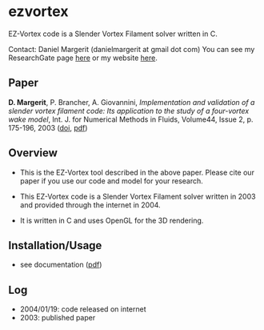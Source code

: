 # ezvortex
EZ-Vortex code is a Slender Vortex Filament solver written in C.
<!-- Project webpage: here <br /> -->
Contact: Daniel Margerit (danielmargerit at gmail dot com)
You can see my ResearchGate page [here](https://www.researchgate.net/profile/Daniel-Margerit)
 or my website [here](https://danielmargerit.github.io/papers/).
## Paper
**D. Margerit**, P. Brancher, A. Giovannini, *Implementation and validation of a slender vortex filament code: Its application to the study of a four-vortex wake model*, 
     Int. J. for Numerical Methods in Fluids, Volume44, Issue 2, p. 175-196, 2003
   ([doi]( https://doi.org/10.1002/fld.634),
    [pdf](./docs/crowdaniel.pdf))
	
## Overview
* This is the EZ-Vortex tool described in the above paper. Please cite our paper if you use our code and model for your research.

* This EZ-Vortex code is a Slender Vortex Filament solver written in 2003 and provided through the internet in 2004.

* It is written in C and uses OpenGL for the 3D rendering.

## Installation/Usage
* see documentation ([pdf]({{site.baseurl}}/docs/ezvortex.pdf))

## Log

* 2004/01/19: code released on internet
* 2003: published paper

